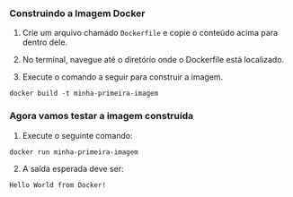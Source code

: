 ### Construindo a Imagem Docker

1. Crie um arquivo chamado `Dockerfile` e copie o conteúdo acima para dentro dele.

2. No terminal, navegue até o diretório onde o Dockerfile está localizado.

3. Execute o comando a seguir para construir a imagem.

```
docker build -t minha-primeira-imagem
```

### Agora vamos testar a imagem construída

1. Execute o seguinte comando:

```
docker run minha-primeira-imagem
```

2. A saída esperada deve ser:

```
Hello World from Docker!
